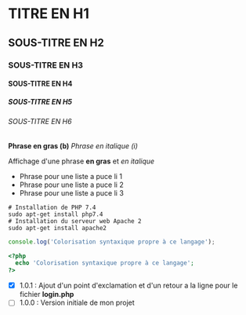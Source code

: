# TITRE EN H1
## SOUS-TITRE EN H2
### SOUS-TITRE EN H3
#### SOUS-TITRE EN H4
##### SOUS-TITRE EN H5
###### SOUS-TITRE EN H6

__Phrase en gras (b)__
*Phrase en italique (i)*

Affichage d'une phrase __en gras__ et *en italique*

* Phrase pour une liste a puce li 1
* Phrase pour une liste a puce li 2
* Phrase pour une liste a puce li 3

```
# Installation de PHP 7.4
sudo apt-get install php7.4
# Installation du serveur web Apache 2
sudo apt-get install apache2
```

```javascript
console.log('Colorisation syntaxique propre à ce langage');
```

```php
<?php 
  echo 'Colorisation syntaxique propre à ce langage';
?>
```

- [x] 1.0.1 : Ajout d'un point d'exclamation et d'un retour a la ligne pour le fichier __login.php__
- [ ] 1.0.0 : Version initiale de mon projet
